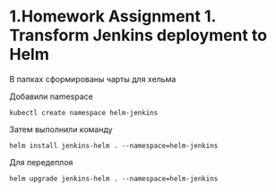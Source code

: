 # 1.Homework Assignment 1. Transform Jenkins deployment to Helm

В папках сформированы чарты для хельма

Добавили namespace 
```
kubectl create namespace helm-jenkins
```
Затем выполнили команду 
```
helm install jenkins-helm . --namespace=helm-jenkins
```
Для передеплоя

```
helm upgrade jenkins-helm . --namespace=helm-jenkins
```
